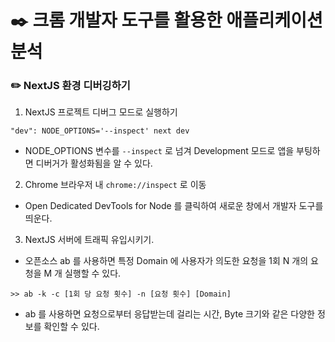 # ✒️ 크롬 개발자 도구를 활용한 애플리케이션 분석

### ✏️ NextJS 환경 디버깅하기

1. NextJS 프로젝트 디버그 모드로 실행하기

```
"dev": NODE_OPTIONS='--inspect' next dev
```

- NODE_OPTIONS 변수를 `--inspect` 로 넘겨 Development 모드로 앱을 부팅하면 디버거가 활성화됨을 알 수 있다.

2. Chrome 브라우저 내 `chrome://inspect` 로 이동

- Open Dedicated DevTools for Node 를 클릭하여 새로운 창에서 개발자 도구를 띄운다.

3. NextJS 서버에 트래픽 유입시키기.

- 오픈소스 ab 를 사용하면 특정 Domain 에 사용자가 의도한 요청을 1회 N 개의 요청을 M 개 실행할 수 있다.

```
>> ab -k -c [1회 당 요청 횟수] -n [요청 횟수] [Domain]
```

- ab 를 사용하면 요청으로부터 응답받는데 걸리는 시간, Byte 크기와 같은 다양한 정보를 확인할 수 있다.
